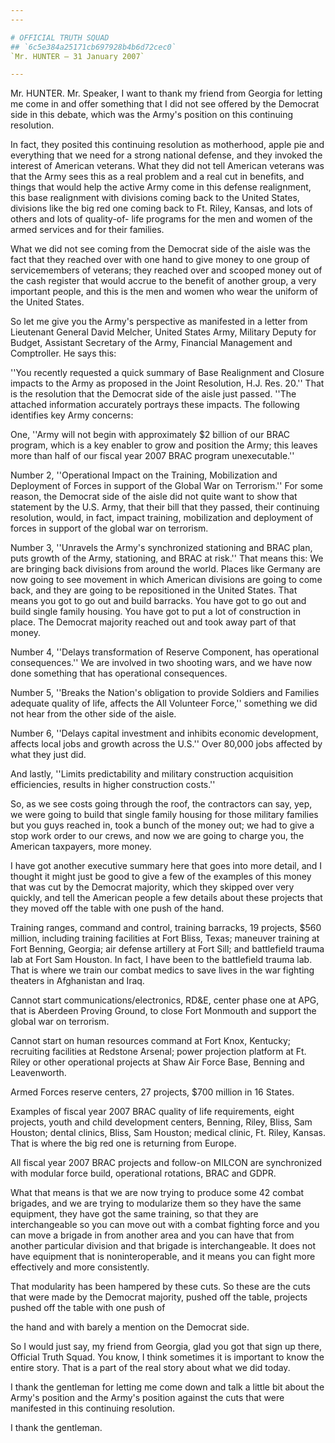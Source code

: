 ```yaml
---
---

# OFFICIAL TRUTH SQUAD
## `6c5e384a25171cb697928b4b6d72cec0`
`Mr. HUNTER — 31 January 2007`

---
```



Mr. HUNTER. Mr. Speaker, I want to thank my friend from Georgia for 
letting me come in and offer something that I did not see offered by 
the Democrat side in this debate, which was the Army's position on this 
continuing resolution.

In fact, they posited this continuing resolution as motherhood, apple 
pie and everything that we need for a strong national defense, and they 
invoked the interest of American veterans. What they did not tell 
American veterans was that the Army sees this as a real problem and a 
real cut in benefits, and things that would help the active Army come 
in this defense realignment, this base realignment with divisions 
coming back to the United States, divisions like the big red one coming 
back to Ft. Riley, Kansas, and lots of others and lots of quality-of-
life programs for the men and women of the armed services and for their 
families.

What we did not see coming from the Democrat side of the aisle was 
the fact that they reached over with one hand to give money to one 
group of servicemembers of veterans; they reached over and scooped 
money out of the cash register that would accrue to the benefit of 
another group, a very important people, and this is the men and women 
who wear the uniform of the United States.

So let me give you the Army's perspective as manifested in a letter 
from Lieutenant General David Melcher, United States Army, Military 
Deputy for Budget, Assistant Secretary of the Army, Financial 
Management and Comptroller. He says this:

''You recently requested a quick summary of Base Realignment and 
Closure impacts to the Army as proposed in the Joint Resolution, H.J. 
Res. 20.'' That is the resolution that the Democrat side of the aisle 
just passed. ''The attached information accurately portrays these 
impacts. The following identifies key Army concerns:

One, ''Army will not begin with approximately $2 billion of our BRAC 
program, which is a key enabler to grow and position the Army; this 
leaves more than half of our fiscal year 2007 BRAC program 
unexecutable.''

Number 2, ''Operational Impact on the Training, Mobilization and 
Deployment of Forces in support of the Global War on Terrorism.'' For 
some reason, the Democrat side of the aisle did not quite want to show 
that statement by the U.S. Army, that their bill that they passed, 
their continuing resolution, would, in fact, impact training, 
mobilization and deployment of forces in support of the global war on 
terrorism.

Number 3, ''Unravels the Army's synchronized stationing and BRAC 
plan, puts growth of the Army, stationing, and BRAC at risk.'' That 
means this: We are bringing back divisions from around the world. 
Places like Germany are now going to see movement in which American 
divisions are going to come back, and they are going to be repositioned 
in the United States. That means you got to go out and build barracks. 
You have got to go out and build single family housing. You have got to 
put a lot of construction in place. The Democrat majority reached out 
and took away part of that money.

Number 4, ''Delays transformation of Reserve Component, has 
operational consequences.'' We are involved in two shooting wars, and 
we have now done something that has operational consequences.

Number 5, ''Breaks the Nation's obligation to provide Soldiers and 
Families adequate quality of life, affects the All Volunteer Force,'' 
something we did not hear from the other side of the aisle.

Number 6, ''Delays capital investment and inhibits economic 
development, affects local jobs and growth across the U.S.'' Over 
80,000 jobs affected by what they just did.

And lastly, ''Limits predictability and military construction 
acquisition efficiencies, results in higher construction costs.''

So, as we see costs going through the roof, the contractors can say, 
yep, we were going to build that single family housing for those 
military families but you guys reached in, took a bunch of the money 
out; we had to give a stop work order to our crews, and now we are 
going to charge you, the American taxpayers, more money.

I have got another executive summary here that goes into more detail, 
and I thought it might just be good to give a few of the examples of 
this money that was cut by the Democrat majority, which they skipped 
over very quickly, and tell the American people a few details about 
these projects that they moved off the table with one push of the hand.

Training ranges, command and control, training barracks, 19 projects, 
$560 million, including training facilities at Fort Bliss, Texas; 
maneuver training at Fort Benning, Georgia; air defense artillery at 
Fort Sill; and battlefield trauma lab at Fort Sam Houston. In fact, I 
have been to the battlefield trauma lab. That is where we train our 
combat medics to save lives in the war fighting theaters in Afghanistan 
and Iraq.

Cannot start communications/electronics, RD&E, center phase one at 
APG, that is Aberdeen Proving Ground, to close Fort Monmouth and 
support the global war on terrorism.

Cannot start on human resources command at Fort Knox, Kentucky; 
recruiting facilities at Redstone Arsenal; power projection platform at 
Ft. Riley or other operational projects at Shaw Air Force Base, Benning 
and Leavenworth.

Armed Forces reserve centers, 27 projects, $700 million in 16 States.

Examples of fiscal year 2007 BRAC quality of life requirements, eight 
projects, youth and child development centers, Benning, Riley, Bliss, 
Sam Houston; dental clinics, Bliss, Sam Houston; medical clinic, Ft. 
Riley, Kansas. That is where the big red one is returning from Europe.

All fiscal year 2007 BRAC projects and follow-on MILCON are 
synchronized with modular force build, operational rotations, BRAC and 
GDPR.

What that means is that we are now trying to produce some 42 combat 
brigades, and we are trying to modularize them so they have the same 
equipment, they have got the same training, so that they are 
interchangeable so you can move out with a combat fighting force and 
you can move a brigade in from another area and you can have that from 
another particular division and that brigade is interchangeable. It 
does not have equipment that is noninteroperable, and it means you can 
fight more effectively and more consistently.



That modularity has been hampered by these cuts. So these are the 
cuts that were made by the Democrat majority, pushed off the table, 
projects pushed off the table with one push of


the hand and with barely a mention on the Democrat side.

So I would just say, my friend from Georgia, glad you got that sign 
up there, Official Truth Squad. You know, I think sometimes it is 
important to know the entire story. That is a part of the real story 
about what we did today.

I thank the gentleman for letting me come down and talk a little bit 
about the Army's position and the Army's position against the cuts that 
were manifested in this continuing resolution.

I thank the gentleman.